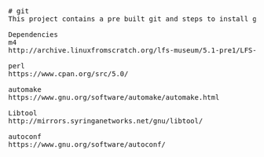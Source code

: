 <pre>
# git
This project contains a pre built git and steps to install git from source.

Dependencies
m4
http://archive.linuxfromscratch.org/lfs-museum/5.1-pre1/LFS-BOOK-5.1-PRE1-HTML/chapter06/m4.html

perl
https://www.cpan.org/src/5.0/

automake
https://www.gnu.org/software/automake/automake.html

Libtool
http://mirrors.syringanetworks.net/gnu/libtool/

autoconf
https://www.gnu.org/software/autoconf/

</pre>
